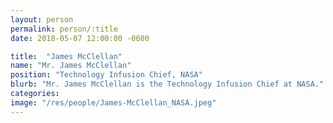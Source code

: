 ```yaml
---
layout: person
permalink: person/:title
date: 2018-05-07 12:00:00 -0600

title:  "James McClellan"
name: "Mr. James McClellan"
position: "Technology Infusion Chief, NASA"
blurb: "Mr. James McClellan is the Technology Infusion Chief at NASA."
categories: 
image: "/res/people/James-McClellan_NASA.jpeg"
---
```

